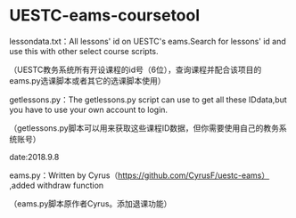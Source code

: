 # UESTC-eams-coursetool
lessondata.txt：All lessons' id on UESTC's eams.Search for lessons' id and use this with other select course scripts.

（UESTC教务系统所有开设课程的id号（6位），查询课程并配合该项目的eams.py选课脚本或者其它的选课脚本使用）

getlessons.py：The getlessons.py script can use to get all these IDdata,but you have to use your own account to login.

（getlessons.py脚本可以用来获取这些课程ID数据，但你需要使用自己的教务系统账号）

date:2018.9.8

eams.py：Written by Cyrus（https://github.com/CyrusF/uestc-eams） ,added withdraw function

（eams.py脚本原作者Cyrus。添加退课功能）

